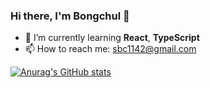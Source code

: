 ### Hi there, I'm Bongchul 👋

- 🌱 I’m currently learning **React**, **TypeScript**
- 📫 How to reach me: sbc1142@gmail.com

[![Anurag's GitHub stats](https://github-readme-stats.vercel.app/api?username=bcround)](https://github.com/anuraghazra/github-readme-stats)


<!--
**bcround/bcround** is a ✨ _special_ ✨ repository because its `README.md` (this file) appears on your GitHub profile.

Here are some ideas to get you started:

- 🔭 I’m currently working on ...
- 🌱 I’m currently learning ...
- 👯 I’m looking to collaborate on ...
- 🤔 I’m looking for help with ...
- 💬 Ask me about ...
- 📫 How to reach me: ...
- 😄 Pronouns: ...
- ⚡ Fun fact: ...
-->

